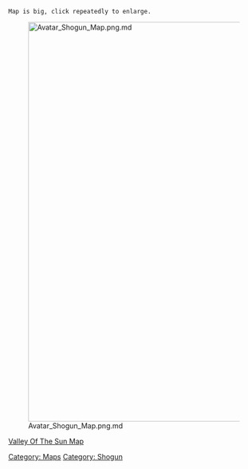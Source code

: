 `Map is big, click repeatedly to enlarge.`

<figure>
<img src="Avatar_Shogun_Map.png.md" title="Avatar_Shogun_Map.png.md"
width="800" alt="Avatar_Shogun_Map.png.md" />
<figcaption aria-hidden="true">Avatar_Shogun_Map.png.md</figcaption>
</figure>

[Valley Of The Sun Map](Valley_Of_The_Sun_Map "wikilink")  

[Category: Maps](Category:_Maps "wikilink") [Category:
Shogun](Category:_Shogun "wikilink")
